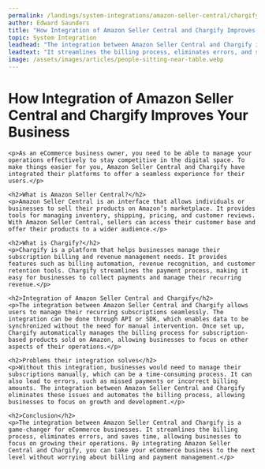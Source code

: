 ```yaml
---
permalink: /landings/system-integrations/amazon-seller-central/chargify
author: Edward Saunders
title: "How Integration of Amazon Seller Central and Chargify Improves Your Business"
topic: System Integration
leadhead: "The integration between Amazon Seller Central and Chargify is a game-changer for eCommerce businesses"
leadtext: "It streamlines the billing process, eliminates errors, and saves time, allowing businesses to focus on growing their operations. By integrating Amazon Seller Central and Chargify, you can take your eCommerce business to the next level without worrying about billing and payment management."
image: /assets/images/articles/people-sitting-near-table.webp
---
```

<div class="arttext">    <h1>How Integration of Amazon Seller Central and Chargify Improves Your Business</h1>
    
    <p>As an eCommerce business owner, you need to be able to manage your operations effectively to stay competitive in the digital space. To make things easier for you, Amazon Seller Central and Chargify have integrated their platforms to offer a seamless experience for their users.</p>
    
    <h2>What is Amazon Seller Central?</h2>
    <p>Amazon Seller Central is an interface that allows individuals or businesses to sell their products on Amazon’s marketplace. It provides tools for managing inventory, shipping, pricing, and customer reviews. With Amazon Seller Central, sellers can access their customer base and offer their products to a wider audience.</p>
    
    <h2>What is Chargify?</h2>
    <p>Chargify is a platform that helps businesses manage their subscription billing and revenue management needs. It provides features such as billing automation, revenue recognition, and customer retention tools. Chargify streamlines the payment process, making it easy for businesses to collect payments and manage their recurring revenue.</p>
    
    <h2>Integration of Amazon Seller Central and Chargify</h2>
    <p>The integration between Amazon Seller Central and Chargify allows users to manage their recurring subscriptions seamlessly. The integration can be done through API or SDK, which enables data to be synchronized without the need for manual intervention. Once set up, Chargify automatically manages the billing process for subscription-based products sold on Amazon, allowing businesses to focus on other aspects of their operations.</p>
    
    <h2>Problems their integration solves</h2>
    <p>Without this integration, businesses would need to manage their subscriptions manually, which can be a time-consuming process. It can also lead to errors, such as missed payments or incorrect billing amounts. The integration between Amazon Seller Central and Chargify eliminates these issues and automates the billing process, allowing businesses to focus on growth and development.</p>
    
    <h2>Conclusion</h2>
    <p>The integration between Amazon Seller Central and Chargify is a game-changer for eCommerce businesses. It streamlines the billing process, eliminates errors, and saves time, allowing businesses to focus on growing their operations. By integrating Amazon Seller Central and Chargify, you can take your eCommerce business to the next level without worrying about billing and payment management.</p>
</div>
